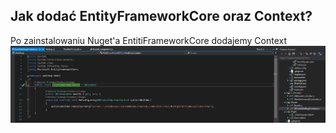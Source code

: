 ## Jak dodać EntityFrameworkCore oraz Context?  
Po zainstalowaniu Nuget'a EntitiFrameworkCore dodajemy Context  
![image](images/efcore1.png)  
